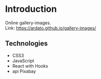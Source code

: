 # Introduction
Online gallery-images.  
Link: https://ardato.github.io/gallery-images/



## Technologies
- CSS3
- JavaScript
- React with Hooks 
- api Pixabay 
 



